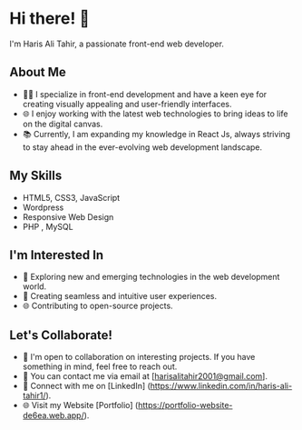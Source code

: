 # Hi there! 👋

I'm Haris Ali Tahir, a passionate front-end web developer.

## About Me

- 👨‍💻 I specialize in front-end development and have a keen eye for creating visually appealing and user-friendly interfaces.
- 🌐 I enjoy working with the latest web technologies to bring ideas to life on the digital canvas.
- 📚 Currently, I am expanding my knowledge in React Js, always striving to stay ahead in the ever-evolving web development landscape.

## My Skills

- HTML5, CSS3, JavaScript
- Wordpress
- Responsive Web Design
- PHP , MySQL

## I'm Interested In

- 🚀 Exploring new and emerging technologies in the web development world.
- 🎨 Creating seamless and intuitive user experiences.
- 🌐 Contributing to open-source projects.

## Let's Collaborate!

- 💬 I'm open to collaboration on interesting projects. If you have something in mind, feel free to reach out.
- 📧 You can contact me via email at [harisalitahir2001@gmail.com].
- 📱 Connect with me on [LinkedIn] (https://www.linkedin.com/in/haris-ali-tahir1/).
- 🌐 Visit my Website [Portfolio] (https://portfolio-website-de6ea.web.app/).

